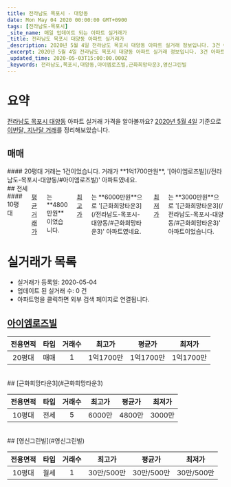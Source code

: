 ```yaml
---
title: 전라남도 목포시 - 대양동
date: Mon May 04 2020 00:00:00 GMT+0900
tags: [전라남도-목포시]
_site_name: 매일 업데이트 되는 아파트 실거래가
_title: 전라남도 목포시 대양동 아파트 실거래가
_description: 2020년 5월 4일 전라남도 목포시 대양동 아파트 실거래 정보입니다. 3건 아파트 정보가 있습니다.
_excerpt: 2020년 5월 4일 전라남도 목포시 대양동 아파트 실거래 정보입니다. 3건 아파트 정보가 있습니다.
_updated_time: 2020-05-03T15:00:00.000Z
_keywords: 전라남도,목포시,대양동,아이엠로즈빌,근화희망타운3,영신그린빌
---
```





# 요약
<ins>전라남도 목포시 대양동</ins> 아파트 실거래 가격을 알아볼까요? <ins>2020년 5월 4일</ins> 기준으로 <ins>이번달, 지난달 거래</ins>를 정리해보았습니다.

## 매매
<div class="container">
<div class="twelve columns" markdown="1">
#### 20평대
거래는 1건이었습니다. 거래가 **1억1700만원**, '[아이엠로즈빌](/전라남도-목포시-대양동/#아이엠로즈빌)' 아파트였네요.
</div>
</div>
## 전세
<div class="container">
<div class="twelve columns" markdown="1">
#### 10평대
<ins>평균 거래가</ins>는 **4800만원**이었습니다. <ins>최고가</ins>는 **6000만원**으로 '[근화희망타운3](/전라남도-목포시-대양동/#근화희망타운3)' 아파트였네요. <ins>최저가</ins>는 **3000만원**으로 '[근화희망타운3](/전라남도-목포시-대양동/#근화희망타운3)' 아파트이었습니다.
</div>
</div>



# 실거래가 목록
- 실거래가 등록일: 2020-05-04
- 업데이트 된 실거래 수: 0 건
- 아파트명을 클릭하면 외부 검색 페이지로 연결됩니다.

## [아이엠로즈빌](#아이엠로즈빌)

|전용면적|타입|거래수|최고가|평균가|최저가|
|:---:|:---:|:---:|:---:|:---:|:---:|
|20평대|<span class="deal-type-1">매매</span>|1|1억1700만|1억1700만|1억1700만|

<br/>
## [근화희망타운3](#근화희망타운3)

|전용면적|타입|거래수|최고가|평균가|최저가|
|:---:|:---:|:---:|:---:|:---:|:---:|
|10평대|<span class="deal-type-2">전세</span>|5|6000만|4800만|3000만|

<br/>
## [영신그린빌](#영신그린빌)

|전용면적|타입|거래수|최고가|평균가|최저가|
|:---:|:---:|:---:|:---:|:---:|:---:|
|10평대|<span class="deal-type-3">월세</span>|1|30만/500만|30만/500만|30만/500만|

<br/>



